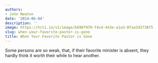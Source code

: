 ```yaml
---
authors:
- John Newton
date: '2014-06-04'
description: ''
image: https://hcti.io/v1/image/b690f970-f4cd-443e-a1a3-0faa3d3738f5
slug: when-your-favorite-pastor-is-gone
title: When Your Favorite Pastor is Gone
---
```


Some persons are so weak, that, if their favorite minister is absent, they hardly think it worth their while to hear another.